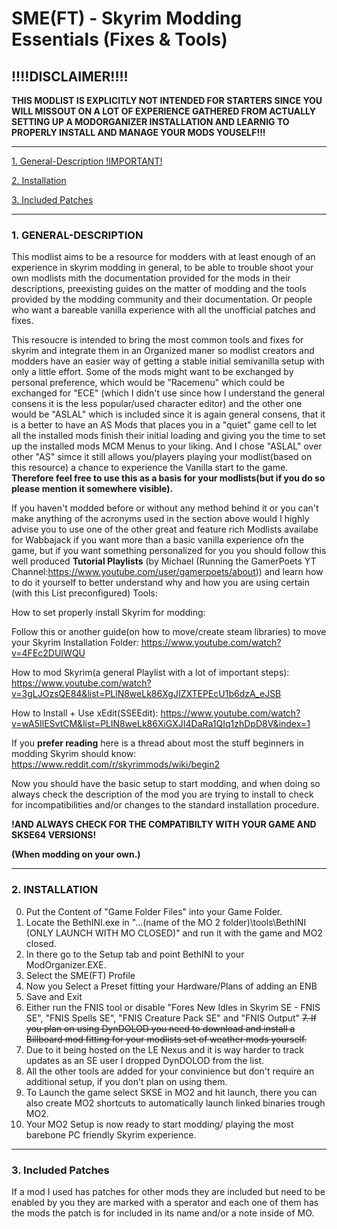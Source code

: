 # SME(FT) - Skyrim Modding Essentials (Fixes & Tools)


## !!!!DISCLAIMER!!!!

**THIS MODLIST IS EXPLICITLY NOT INTENDED FOR STARTERS SINCE YOU WILL MISSOUT ON A LOT OF EXPERIENCE GATHERED FROM ACTUALLY
SETTING UP A MODORGANIZER INSTALLATION AND LEARNIG TO PROPERLY INSTALL AND MANAGE YOUR MODS YOUSELF!!!**

---

[1. General-Description !IMPORTANT!](https://github.com/EzioTheDeadPoet/SME-FT-#1-general-description)

[2. Installation ](https://github.com/EzioTheDeadPoet/SME-FT-#2-installation)

[3. Included Patches](https://github.com/EzioTheDeadPoet/SME-FT-/blob/master/README.md#3-included-patches)

---

### 1. GENERAL-DESCRIPTION

This modlist aims to be a resource for modders with at least enough of an experience in skyrim modding in general, to be able to 
trouble shoot your own modlists mith the documentation provided for the mods in their descriptions, preexisting guides on the
matter of modding and the tools provided by the modding community and their documentation.
Or people who want a bareable vanilla experience with all the unofficial patches and fixes.

This resoucre is intended to bring the most common tools and fixes for skyrim and integrate them in an Organized maner so modlist creators
and modders have an easier way of getting a stable initial semivanilla setup with only a little effort.
Some of the mods might want to be exchanged by personal preference, which would be "Racemenu" which could be 
exchanged for "ECE" (which I didn't use since how I understand the general consens it is the less popular/used character editor)
and the other one would be "ASLAL" which is included since it is again general consens, that it
is a better to have an AS Mods that places you in a "quiet" game cell to let all the installed mods finish their 
initial loading and giving you the time to set up the installed mods MCM Menus to your liking. 
And I chose "ASLAL" over other "AS" simce it still allows you/players playing your modlist(based on this resource)
a chance to experience the Vanilla start to the game.
**Therefore feel free to use this as a basis for your modlists(but if you do so please mention it somewhere visible).**


If you haven't modded before or without any method behind it or you can't make anything of the acronyms used in the section above would
I highly advise you to use one of the other great and feature rich Modlists availabe for Wabbajack if you want more than a basic vanilla 
experience ofn the game, but if you want something personalized for you you should follow this well produced **Tutorial Playlists**
(by Michael (Running the GamerPoets YT Channel:https://www.youtube.com/user/gamerpoets/about)) 
and learn how to do it yourself to better understand
why and how you are using certain (with this List preconfigured) Tools:

How to set properly install Skyrim for modding:

Follow this or another guide(on how to move/create steam libraries) to move your Skyrim Installation Folder:
https://www.youtube.com/watch?v=4FEc2DUIWQU

How to mod Skyrim(a general Playlist with a lot of important steps):
https://www.youtube.com/watch?v=3gLJOzsQE84&list=PLlN8weLk86XgJIZXTEPEcU1b6dzA_eJSB

How to Install + Use xEdit(SSEEdit):
https://www.youtube.com/watch?v=wA5IlESvtCM&list=PLlN8weLk86XiGXJI4DaRa1QIq1zhDpD8V&index=1

If you **prefer reading** here is a thread about most the stuff beginners in modding Skyrim should know:
https://www.reddit.com/r/skyrimmods/wiki/begin2

Now you should have the basic setup to start modding, and when doing so always check the description of the mod you are trying to install
to check for incompatibilities and/or changes to the standard installation procedure. 

**!AND ALWAYS CHECK FOR THE COMPATIBILTY WITH YOUR GAME AND SKSE64 VERSIONS!**

**(When modding on your own.)**

---

### 2. INSTALLATION

0. Put the Content of "Game Folder Files" into your Game Folder.
1. Locate the BethINI.exe in "...\(name of the MO 2 folder)\tools\BethINI (ONLY LAUNCH WITH MO CLOSED)" and run it with the game and MO2 closed.
2. In there go to the Setup tab and point BethINI to your ModOrganizer.EXE.
3. Select the SME(FT) Profile
4. Now you Select a Preset fitting your Hardware/Plans of adding an ENB
5. Save and Exit
6. Either run the FNIS tool or disable "Fores New Idles in Skyrim SE - FNIS SE", "FNIS Spells SE", "FNIS Creature Pack SE" and "FNIS Output"
 ~~7. If you plan on using DynDOLOD you need to download and install a Billboard mod fitting for your modlists set of weather mods yourself.~~ 
7. Due to it being hosted on the LE Nexus and it is way harder to track updates as an SE user I dropped DynDOLOD from the list.
8. All the other tools are added for your convinience but don't require an additional setup, if you don't plan on using them.
9. To Launch the game select SKSE in MO2 and hit launch, there you can also create MO2 shortcuts to automatically launch linked binaries trough MO2.
10. Your MO2 Setup is now ready to start modding/ playing the most barebone PC friendly Skyrim experience.

---

### 3. Included Patches

If a mod I used has patches for other mods they are included but need to be enabled by you they are marked with a sperator 
and each one of them has the mods the patch is for included in its name and/or a note inside of MO.
